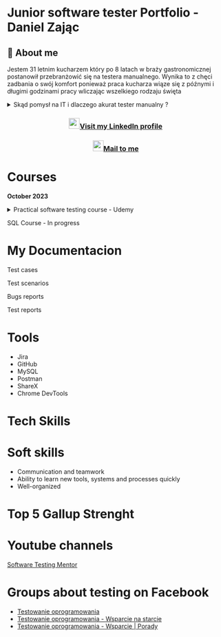 # Junior software tester Portfolio - Daniel Zając

## :mag_right: About me
Jestem 31 letnim kucharzem który po 8 latach w braży gastronomicznej postanowił przebranżowić się na testera manualnego. Wynika to z chęci zadbania o swój komfort ponieważ praca kucharza wiąze się z późnymi i długimi godzinami pracy wliczając wszelkiego rodzaju święta
<details>
<summary>Skąd pomysł na IT i dlaczego akurat tester manualny ?</summary>
Swój wolny czas w większości spędzam przed ekranem komputera, jestem raczej typem domatora i gracza. Świat MMO rozbudziłem we mnie ciekawośc jak to wszystko działa.
</details>


### <p align="center">[<img src="https://content.linkedin.com/content/dam/me/business/en-us/amp/brand-site/v2/bg/LI-Bug.svg.original.svg" height=25 />](https://www.linkedin.com/in/zajacdaniel/)[Visit my LinkedIn profile](https://www.linkedin.com/in/zajacdaniel/)
### <p align="center">[<img src="https://mailmeteor.com/logos/assets/PNG/Gmail_Logo_256px.png" height=25 />](mailto:d.zajac1337@gmail.com)[Mail to me](mailto:d.zajac1337@gmail.com)</p>

# Courses
**October 2023**
<details>
<summary>Practical software testing course - Udemy</summary>
  
[<img src="https://udemy-certificate.s3.amazonaws.com/image/UC-e37d9be1-1b63-40eb-a2be-939769d4b09c.jpg?v=1696945648000" height=550 />](https://www.udemy.com/course/praktyczny-kurs-testowania-oprogramowania/)
</details>

SQL Course - In progress

# My Documentacion

Test cases

Test scenarios

Bugs reports

Test reports
# Tools
* Jira
* GitHub
* MySQL
* Postman
* ShareX
* Chrome DevTools
# Tech Skills

# Soft skills
* Communication and teamwork
* Ability to learn new tools, systems and processes quickly
* Well-organized
# Top 5 Gallup Strenght

# Youtube channels
[Software Testing Mentor](https://www.youtube.com/@softwaretestingmentor)

# Groups about testing on Facebook
* [Testowanie oprogramowania](https://www.facebook.com/groups/141683635854223)
* [Testowanie oprogramowania - Wsparcie na starcie](https://www.facebook.com/groups/417833158717454)
* [Testowanie oprogramowania - Wsparcie | Porady](https://www.facebook.com/groups/509489587391848)


